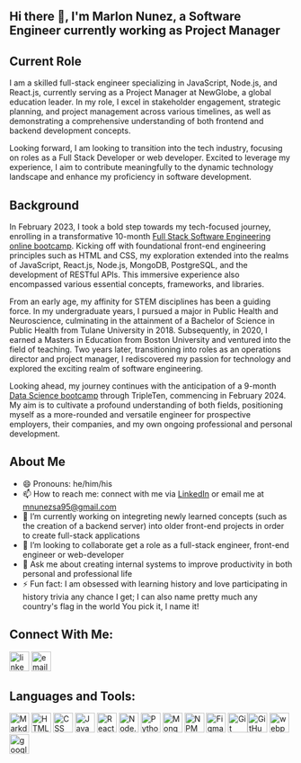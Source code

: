 ## Hi there 👋, I'm Marlon Nunez, a Software Engineer currently working as Project Manager

## Current Role

I am a skilled full-stack engineer specializing in JavaScript, Node.js, and React.js, currently serving as a Project Manager at NewGlobe, a global education leader. In my role, I excel in stakeholder engagement, strategic planning, and project management across various timelines, as well as demonstrating a comprehensive understanding of both frontend and backend development concepts.

Looking forward, I am looking to transition into the tech industry, focusing on roles as a Full Stack Developer or web developer. Excited to leverage my experience, I aim to contribute meaningfully to the dynamic technology landscape and enhance my proficiency in software development.

## Background 

In February 2023, I took a bold step towards my tech-focused journey, enrolling in a transformative 10-month [Full Stack Software Engineering online bootcamp](https://practicum.com/software-engineer/?form_position=%2F&gaid=940678093.1681249137). Kicking off with foundational front-end engineering principles such as HTML and CSS, my exploration extended into the realms of JavaScript, React.js, Node.js, MongoDB, PostgreSQL, and the development of RESTful APIs. This immersive experience also encompassed various essential concepts, frameworks, and libraries.

From an early age, my affinity for STEM disciplines has been a guiding force. In my undergraduate years, I pursued a major in Public Health and Neuroscience, culminating in the attainment of a Bachelor of Science in Public Health from Tulane University in 2018. Subsequently, in 2020, I earned a Masters in Education from Boston University and ventured into the field of teaching. Two years later, transitioning into roles as an operations director and project manager, I rediscovered my passion for technology and explored the exciting realm of software engineering. 

Looking ahead, my journey continues with the anticipation of a 9-month [Data Science bootcamp](https://practicum.com/data-science/?form_position=%2Fsoftware-engineer%2F&gaid=940678093.1681249137) through TripleTen, commencing in February 2024. My aim is to cultivate a profound understanding of both fields, positioning myself as a more-rounded and versatile engineer for prospective employers, their companies, and my own ongoing professional and personal development.

## About Me
- 😄 Pronouns: he/him/his
- 📫 How to reach me: connect with me via [LinkedIn](https://www.linkedin.com/in/marlon-nunez-35ba43b4/) or email me at mnunezsa95@gmail.com
- 🌱 I’m currently working on integreting newly learned concepts (such as the creation of a backend server) into older front-end projects in order to create full-stack applications
- 👯 I’m looking to collaborate get a role as a full-stack engineer, front-end engineer or web-developer
- 💬 Ask me about creating internal systems to improve productivity in both personal and professional life
- ⚡ Fun fact: I am obsessed with learning history and love participating in history trivia any chance I get; I can also name pretty much any country's flag in the world You pick it, I name it!

## Connect With Me:
[<img alt="linkedin logo" src="https://www.logo.wine/a/logo/LinkedIn/LinkedIn-Icon-Logo.wine.svg" style="height: 35px" style="width: 35px">](https://www.linkedin.com/in/marlon-nunez-35ba43b4/) [<img alt="email symbol" src="https://upload.wikimedia.org/wikipedia/commons/thumb/7/7e/Gmail_icon_%282020%29.svg/2560px-Gmail_icon_%282020%29.svg.png" style="height: 35px" style="width: 35px">](mailto:mnunezsa95@gmail.com)

## Languages and Tools:
[<img alt="Markdown logo" src="https://d33wubrfki0l68.cloudfront.net/f1f475a6fda1c2c4be4cac04033db5c3293032b4/513a4/assets/images/markdown-mark-white.svg" style="height: 35px" style="width: 35px">](https://www.markdownguide.org/)  [<img alt="HTML logo" src="https://upload.wikimedia.org/wikipedia/commons/thumb/3/38/HTML5_Badge.svg/512px-HTML5_Badge.svg.png?20110131171049" style="height: 35px" style="width: 35px">](https://developer.mozilla.org/en-US/docs/Web/HTML)  [<img alt="CSS logo" src="https://upload.wikimedia.org/wikipedia/commons/6/62/CSS3_logo.svg" style="height: 35px" style="width: 35px">](https://developer.mozilla.org/en-US/docs/Web/CSS)  [<img alt="JavaScript logo" src="https://upload.wikimedia.org/wikipedia/commons/thumb/6/6a/JavaScript-logo.png/600px-JavaScript-logo.png?20120221235433" style="height: 35px" style="width: 35px">](https://developer.mozilla.org/en-US/docs/Web/JavaScript) [<img alt="React logo" src="https://upload.wikimedia.org/wikipedia/commons/thumb/a/a7/React-icon.svg/512px-React-icon.svg.png?20220125121207" style="height: 35px" style="width: 35px">](https://react.dev/)  [<img alt="Node.js logo" src="https://upload.wikimedia.org/wikipedia/commons/thumb/d/d9/Node.js_logo.svg/590px-Node.js_logo.svg.png?20170401104355" style="height: 35px" style="width: 35px">](https://nodejs.org/en)  [<img alt="Python logo" src="https://upload.wikimedia.org/wikipedia/commons/thumb/c/c3/Python-logo-notext.svg/1200px-Python-logo-notext.svg.png" style="height: 35px" style="width: 35px">](https://www.python.org/) [<img alt="MongoDB logo" src="https://cdn.worldvectorlogo.com/logos/mongodb-icon-1.svg" style="height: 35px" style="width: 35px">](https://www.mongodb.com/)  [<img alt="NPM logo" src="https://upload.wikimedia.org/wikipedia/commons/thumb/d/db/Npm-logo.svg/540px-Npm-logo.svg.png?20140904162625" style="height: 35px" style="width: 35px">](https://www.npmjs.com/) [<img alt="Figma logo" src="https://upload.wikimedia.org/wikipedia/commons/thumb/3/33/Figma-logo.svg/400px-Figma-logo.svg.png?20190122211436" style="height: 35px" style="width: 35px">](https://www.figma.com/community)  [<img alt="Git logo" src="https://upload.wikimedia.org/wikipedia/commons/thumb/3/3f/Git_icon.svg/97px-Git_icon.svg.png?20220905010122" style="height: 35px" style="width: 35px">](https://git-scm.com/)[<img alt="GitHub logo" src="https://github.githubassets.com/images/modules/logos_page/GitHub-Mark.png" style="height: 35px" style="width: 35px">](https://github.com/)  [<img alt="webpack logo" src="https://raw.githubusercontent.com/webpack/media/master/logo/icon.png" style="height: 35px" style="width: 35px">](https://webpack.js.org/)  [<img alt="google cloud logo" src="https://seeklogo.com/images/G/google-cloud-logo-ADE788217F-seeklogo.com.png" style="height: 35px" style="width: 35px">](https://cloud.google.com/)
